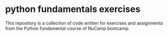 # python fundamentals exercises

This repository is a collection of code written for exercises and assignments from the Python fundamental course of NuCamp bootcamp. 
